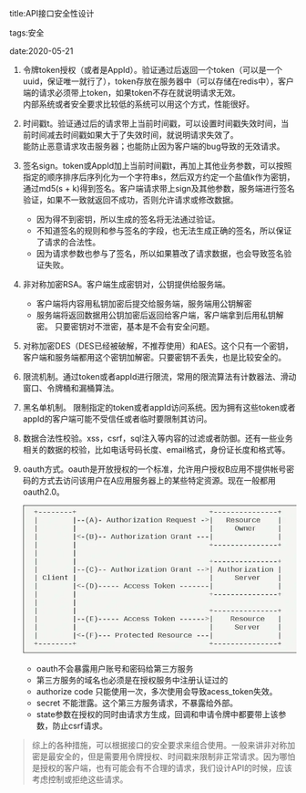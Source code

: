 title:API接口安全性设计

tags:安全

date:2020-05-21

1. 令牌token授权（或者是AppId）。验证通过后返回一个token（可以是一个uuid，保证唯一就行了），token存放在服务器中（可以存储在redis中），客户端的请求必须带上token，如果token不存在就说明请求无效。  
内部系统或者安全要求比较低的系统可以用这个方式，性能很好。

2. 时间戳t。验证通过后的请求带上当前时间戳，可以设置时间戳失效时间，当前时间减去时间戳如果大于了失效时间，就说明请求失效了。  
能防止恶意请求攻击服务器；也能防止因为客户端的bug导致的无效请求。

3. 签名sign。token或AppId加上当前时间戳t，再加上其他业务参数，可以按照指定的顺序排序后序列化为一个字符串s，然后双方约定一个盐值k作为密钥，通过md5(s + k)得到签名。客户端请求带上sign及其他参数，服务端进行签名验证，如果不一致就返回不成功，否则允许请求或修改数据。
    * 因为得不到密钥，所以生成的签名将无法通过验证。
    * 不知道签名的规则和参与签名的字段，也无法生成正确的签名，所以保证了请求的合法性。
    * 因为请求参数也参与了签名，所以如果篡改了请求数据，也会导致签名验证失败。

4. 非对称加密RSA。客户端生成密钥对，公钥提供给服务端。

    * 客户端将内容用私钥加密后提交给服务端，服务端用公钥解密
    * 服务端将返回数据用公钥加密后返回给客户端，客户端拿到后用私钥解密。
  只要密钥对不泄密，基本是不会有安全问题。

5. 对称加密DES（DES已经被破解，不推荐使用）和AES。这个只有一个密钥，客户端和服务端都用这个密钥加解密。只要密钥不丢失，也是比较安全的。

6. 限流机制。通过token或者appId进行限流，常用的限流算法有计数器法、滑动窗口、令牌桶和漏桶算法。

7. 黑名单机制。 限制指定的token或者appId访问系统。因为拥有这些token或者appId的客户端可能不受信任或者临时要限制其访问。

8. 数据合法性校验。xss，csrf，sql注入等内容的过滤或者防御。还有一些业务相关的数据的校验，比如电话号码长度、email格式，身份证长度和格式等。

9. oauth方式。oauth是开放授权的一个标准，允许用户授权B应用不提供帐号密码的方式去访问该用户在A应用服务器上的某些特定资源。现在一般都用oauth2.0。

      ![](/image/QQ20200524230341.png)

    * oauth不会暴露用户账号和密码给第三方服务
    * 第三方服务的域名也必须是在授权服务中注册认证过的
    * authorize code 只能使用一次，多次使用会导致acess_token失效。
    * secret 不能泄露。这个第三方服务请求，不暴露给外部。
    * state参数在授权的同时由请求方生成，回调和申请令牌中都要带上该参数，防止csrf请求。

>综上的各种措施，可以根据接口的安全要求来组合使用。一般来讲非对称加密是最安全的，但是需要用令牌授权、时间戳来限制非正常请求。因为哪怕是授权的客户端，也有可能会有不合理的请求，我们设计API的时候，应该考虑控制或拒绝这些请求。




